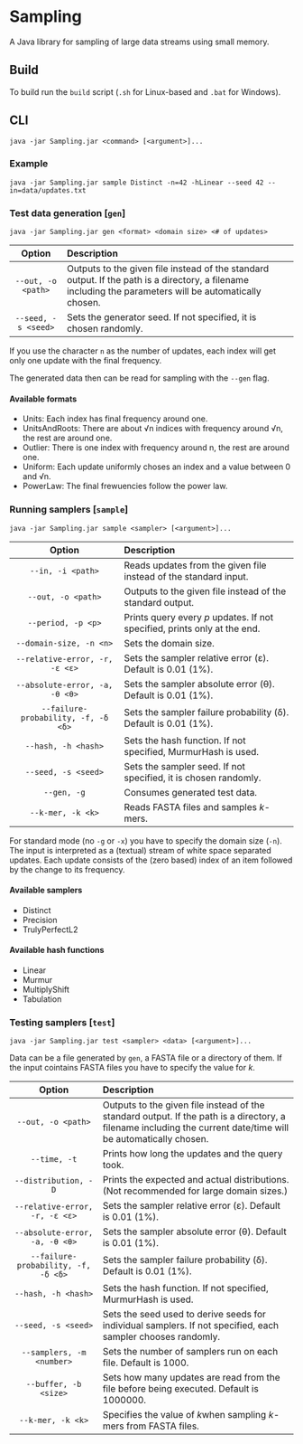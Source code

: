 # Sampling

A Java library for sampling of large data streams using small memory.

## Build

To build run the `build` script (`.sh` for Linux-based and `.bat` for Windows).

## CLI

```
java -jar Sampling.jar <command> [<argument>]...
```

### Example

```
java -jar Sampling.jar sample Distinct -n=42 -hLinear --seed 42 --in=data/updates.txt
```

### Test data generation [`gen`]

```
java -jar Sampling.jar gen <format> <domain size> <# of updates>
```

|        Option       | Description                                                                                                                                             |
| :-----------------: | :------------------------------------------------------------------------------------------------------------------------------------------------------ |
|  `--out, -o <path>` | Outputs to the given file instead of the standard output. If the path is a directory, a filename including the parameters will be automatically chosen. |
| `--seed, -s <seed>` | Sets the generator seed. If not specified, it is chosen randomly.                                                                                       |

If you use the character `n` as the number of updates, each index will get only one update with the final frequency.

The generated data then can be read for sampling with the `--gen` flag.

#### Available formats

- Units: Each index has final frequency around one.
- UnitsAndRoots: There are about √n indices with frequency around √n, the rest are around one.
- Outlier: There is one index with frequency around n, the rest are around one.
- Uniform: Each update uniformly choses an index and a value between 0 and √n.
- PowerLaw: The final frewuencies follow the power law.

### Running samplers [`sample`]

```
java -jar Sampling.jar sample <sampler> [<argument>]...
```

|                Option               | Description                                                               |
| :---------------------------------: | :------------------------------------------------------------------------ |
|          `--in, -i <path>`          | Reads updates from the given file instead of the standard input.          |
|          `--out, -o <path>`         | Outputs to the given file instead of the standard output.                 |
|          `--period, -p <p>`         | Prints query every *p* updates. If not specified, prints only at the end. |
|       `--domain-size, -n <n>`       | Sets the domain size.                                                     |
|    `--relative-error, -r, -ε <ε>`   | Sets the sampler relative error (ε). Default is 0.01 (1%).                |
|    `--absolute-error, -a, -θ <θ>`   | Sets the sampler absolute error (θ). Default is 0.01 (1%).                |
| `--failure-probability, -f, -δ <δ>` | Sets the sampler failure probability (δ). Default is 0.01 (1%).           |
|         `--hash, -h <hash>`         | Sets the hash function. If not specified, MurmurHash is used.             |
|         `--seed, -s <seed>`         | Sets the sampler seed. If not specified, it is chosen randomly.           |
|             `--gen, -g`             | Consumes generated test data.                                             |
|          `--k-mer, -k <k>`          | Reads FASTA files and samples *k*-mers.                                   |

For standard mode (no `-g` or `-x`) you have to specify the domain size (`-n`).
The input is interpreted as a (textual) stream of white space separated updates.
Each update consists of the (zero based) index of an item followed by the change to its frequency.

#### Available samplers

- Distinct
- Precision
- TrulyPerfectL2

#### Available hash functions

- Linear
- Murmur
- MultiplyShift
- Tabulation

### Testing samplers [`test`]

```
java -jar Sampling.jar test <sampler> <data> [<argument>]...
```

Data can be a file generated by `gen`, a FASTA file or a directory of them.
If the input cointains FASTA files you have to specify the value for *k*.

|                Option               | Description                                                                                                                                                    |
| :---------------------------------: | :------------------------------------------------------------------------------------------------------------------------------------------------------------- |
|          `--out, -o <path>`         | Outputs to the given file instead of the standard output. If the path is a directory, a filename including the current date/time will be automatically chosen. |
|             `--time, -t`            | Prints how long the updates and the query took.                                                                                                                |
|         `--distribution, -D`        | Prints the expected and actual distributions. (Not recommended for large domain sizes.)                                                                        |
|    `--relative-error, -r, -ε <ε>`   | Sets the sampler relative error (ε). Default is 0.01 (1%).                                                                                                     |
|    `--absolute-error, -a, -θ <θ>`   | Sets the sampler absolute error (θ). Default is 0.01 (1%).                                                                                                     |
| `--failure-probability, -f, -δ <δ>` | Sets the sampler failure probability (δ). Default is 0.01 (1%).                                                                                                |
|         `--hash, -h <hash>`         | Sets the hash function. If not specified, MurmurHash is used.                                                                                                  |
|         `--seed, -s <seed>`         | Sets the seed used to derive seeds for individual samplers. If not specified, each sampler chooses randomly.                                                   |
|      `--samplers, -m <number>`      | Sets the number of samplers run on each file. Default is 1000.                                                                                                 |
|        `--buffer, -b <size>`        | Sets how many updates are read from the file before being executed. Default is 1000000.                                                                        |
|          `--k-mer, -k <k>`          | Specifies the value of *k*when sampling *k*-mers from FASTA files.                                                                                             |